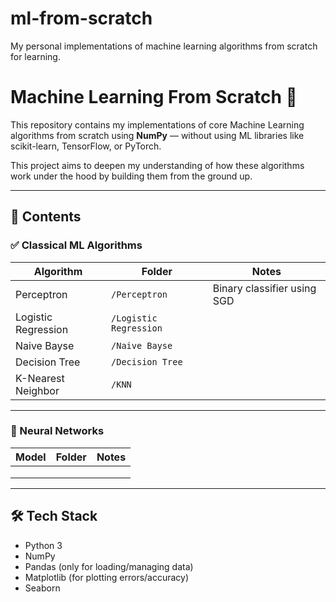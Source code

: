 # ml-from-scratch
My personal implementations of machine learning algorithms from scratch for learning.

# Machine Learning From Scratch 🚀

This repository contains my implementations of core Machine Learning algorithms from scratch using **NumPy** — without using ML libraries like scikit-learn, TensorFlow, or PyTorch.

This project aims to deepen my understanding of how these algorithms work under the hood by building them from the ground up.

---

## 📂 Contents

### ✅ Classical ML Algorithms

| Algorithm              | Folder                  | Notes                            |
|------------------------|-------------------------|----------------------------------|
| Perceptron             | `/Perceptron`           | Binary classifier using SGD      |
| Logistic Regression    | `/Logistic Regression`  |                                  |
| Naive Bayse            | `/Naive Bayse`          |                                  |
| Decision Tree          |`/Decision Tree`         |                                  |
| K-Nearest Neighbor     |`/KNN`                   |                                  |
---

### 🧠 Neural Networks

| Model                  | Folder                  | Notes                            |
|------------------------|-------------------------|----------------------------------|
|                        |                         |                                  |
|                        |                         |                                  |
|                        |                         |                                  |

---

## 🛠️ Tech Stack

- Python 3
- NumPy
- Pandas (only for loading/managing data)
- Matplotlib (for plotting errors/accuracy)
- Seaborn



